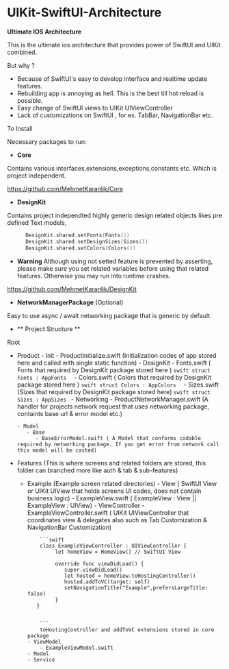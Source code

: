 # UIKit-SwiftUI-Architecture

**Ultimate IOS Architecture** 


This is the ultimate ios architecture that provides power of SwiftUI and UIKit combined.

But why ? 

- Because of SwiftUI's easy to develop interface and realtime update features.
- Rebuilding app is annoying as hell. This is the best till hot reload is possible.
- Easy change of SwiftUI views to UIKit UIViewController
- Lack of customizations on SwiftUI , for ex. TabBar, NavigationBar etc.

To Install 

Necessary packages to run:

- **Core**

Contains various interfaces,extensions,exceptions,constants etc. Which is project independent.

https://github.com/MehmetKaranlik/Core

- **DesignKit**

Contains project independted highly generic design related objects likes pre defined Text models,


```swift
      DesignKit.shared.setFonts(Fonts())
      DesignKit.shared.setDesignSizes(Sizes())
      DesignKit.shared.setColors(Colors())
```

- **Warning** 
Although using not setted feature is prevented by asserting, please make sure you set related variables before using that related features.
Otherwise you may run into runtime crashes.

https://github.com/MehmetKaranlik/DesignKit

- **NetworkManagerPackage** (Optional)

Easy to use async / await  networking package that is generic by default.



- ** Project Structure ** 



Root
   - Product
         - Init
            - ProductInitialize.swift (Initialization codes of app stored here and called with single static function)
         - DesignKit
            - Fonts.swift ( Fonts that required by DesignKit package stored here )
            ```swift
            struct Fonts : AppFonts 
            ```
            - Colors.swift ( Colors that required by DesignKit package stored here )
            ```swift
            struct Colors : AppColors 
            ```
            - Sizes.swift (Sizes that required by DesignKit package stored here)
            ```swift
            struct Sizes : AppSizes
            ```
         - Networking
            - ProductNetworkManager.swift (A handler for projects network request that uses networking package, containts base url & error model etc.)
         
         - Model
            - Base
               - BaseErrorModel.swift ( A Model that conforms codable required by networking package. If you get error from network call this model will be casted)
         
   - Features (This is where screens and related folders are stored, this folder can branched more like auth & tab & sub-features)
      - Example (Example screen related directories)
            - View ( SwiftUI View or UIKit UIView that holds screens UI codes, does not contain business logic)
                - ExampleView.swift ( ExampleView : View || ExampleView : UIView)
            - ViewController
                - ExampleViewController.swift ( UIKit UIViewController that coordinates view & delegates also such as Tab Customization & NavigationBar Customization)
                
                ```swift
                class ExampleViewController : UIViewController {
                     let homeView = HomeView() // SwiftUI View
   
                     override func viewDidLoad() {
                        super.viewDidLoad()
                        let hosted = homeView.toHostingController()
                        hosted.addToVC(target: self)
                        setNavigationTitle("Example",prefersLargeTitle: false)
                     }
               }


                ```
                toHostingController and addToVC extensions stored in core package 
            - ViewModel
                - ExampleViewModel.swift
            - Model
            - Service
            
         
            
      
      


